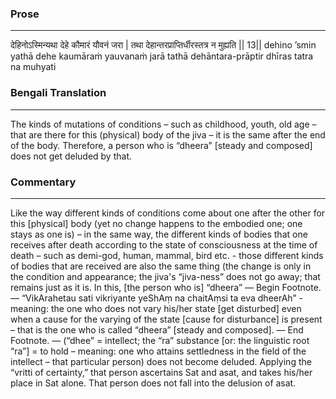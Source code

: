 ### Prose 
 --- 
देहिनोऽस्मिन्यथा देहे कौमारं यौवनं जरा |
तथा देहान्तरप्राप्तिर्धीरस्तत्र न मुह्यति || 13||
dehino ’smin yathā dehe kaumāraṁ yauvanaṁ jarā
tathā dehāntara-prāptir dhīras tatra na muhyati

### Bengali Translation 
 --- 
The kinds of mutations of conditions – such as childhood, youth, old age – that are there for this (physical) body of the jiva – it is the same after the end of the body. Therefore, a person who is “dheera” [steady and composed] does not get deluded by that.

### Commentary 
 --- 
Like the way different kinds of conditions come about one after the other for this [physical] body (yet no change happens to the embodied one; one stays as one is) – in the same way, the different kinds of bodies that one receives after death according to the state of consciousness at the time of death – such as demi-god, human, mammal, bird etc. - those different kinds of bodies that are received are also the same thing (the change is only in the condition and appearance; the jiva's “jiva-ness” does not go away; that remains just as it is. In this, [the person who is] “dheera” — Begin Footnote. — “VikArahetau sati vikriyante yeShAṃ na chaitAṃsi ta eva dheerAh” - meaning: the one who does not vary his/her state [get disturbed] even when a cause for the varying of the state [cause for disturbance] is present – that is the one who is called “dheera” [steady and composed]. — End Footnote. — (“dhee” = intellect; the “ra” substance [or: the linguistic root “ra”] = to hold – meaning: one who attains settledness in the field of the intellect – that particular person) does not become deluded. Applying the “vritti of certainty,” that person ascertains Sat and asat, and takes his/her place in Sat alone. That person does not fall into the delusion of asat.